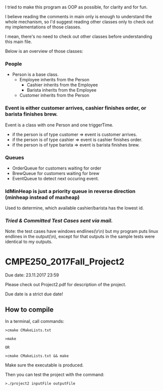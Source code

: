 I tried to make this program as OOP as possible, for clarity and for fun.

I believe reading the comments in main only is enough to understand the whole mechanism,
so I'd suggest reading other classes only to check out my implementations of those classes.

I mean, there's no need to check out other classes before understanding this main file.

Below is an overview of those classes:

### People
* Person is a base class.
    * Employee inherits from the Person
        * Cashier inherits from the Employee
        * Barista inherits from the Employee
    * Customer inherits from the Person

### Event is either customer arrives, cashier finishes order, or barista finishes brew.
Event is a class with one Person and one triggerTime.
* if the person is of type customer => event is customer arrives.
* if the person is of type cashier => event is cashier finishes order.
* if the person is of type barista => event is barista finishes brew.

### Queues
* OrderQueue for customers waiting for order
* BrewQueue for customers waiting for brew
* EventQueue to detect next occuring event.

### IdMinHeap is just a priority queue in reverse direction (minheap instead of maxheap)
Used to determine, which available cashier/barista has the lowest id.




### _Tried & Committed Test Cases sent via mail._

Note: the test cases have windows endlines(\r\n) but my program puts linux endlines in the output(\n),
except for that outputs in the sample tests were identical to my outputs.



# CMPE250_2017Fall_Project2

Due date: 23.11.2017 23:59

Please check out Project2.pdf for description of the project.

Due date is a strict due date!

## How to compile

In a terminal, call commands:
```
>cmake CMakeLists.txt

>make

OR

>cmake CMakeLists.txt && make

```
Make sure the executable is produced.

Then you can test the project with the command:
```
>./project2 inputFile outputFile
```

